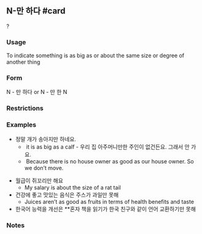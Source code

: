 ## N-만 하다 #card
?
### Usage
To indicate something is as big as or about the same size or degree of another thing
### Form
N - 만 하다 or N - 만 한 N
### Restrictions
### Examples
- 정말 개가 송아지만 하네요.
	-  it is as big as a calf
- 우리 집 아주머니만한 주인이 없건든요. 그래서 안 가요.
	*  Because there is no house owner as good as our house owner. So we don’t move.
* 월급이 쥐꼬리만 해요
	* My salary is about the size of a rat tail
* 건강에 좋고 맛있는 음식은  주스가 과일만 못해
	* Juices aren’t as good as fruits  in terms of health benefits and taste
* 한국어 능력을 개선은  **혼자 책을 읽기가 한국 친구와 같이 언어 교환하기만 못해
### Notes
